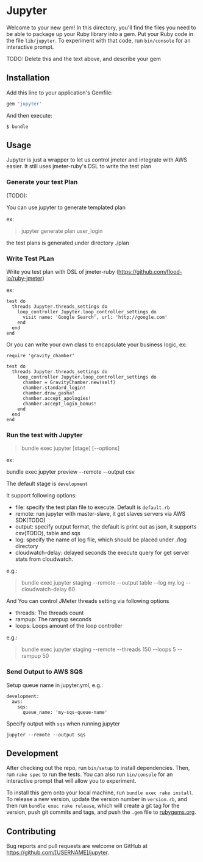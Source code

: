 # Jupyter

Welcome to your new gem! In this directory, you'll find the files you need to be able to package up your Ruby library into a gem. Put your Ruby code in the file `lib/jupyter`. To experiment with that code, run `bin/console` for an interactive prompt.

TODO: Delete this and the text above, and describe your gem

## Installation

Add this line to your application's Gemfile:

```ruby
gem 'jupyter'
```

And then execute:

    $ bundle


## Usage

Jupyter is just a wrapper to let us control jmeter and integrate with AWS easier. It still uses jmeter-ruby's DSL to write the test plan

### Generate your test Plan

(TODO):

You can use jupyter to generate templated plan

ex:

> jupyter generate plan user_login

the test plans is generated under directory ./plan


### Write Test PLan

Write you test plan with DSL of jmeter-ruby (https://github.com/flood-io/ruby-jmeter)

ex:

```
test do
  threads Jupyter.threads_settings do
    loop_controller Jupyter.loop_controller_settings do
      visit name: 'Google Search', url: 'http://google.com'
    end
  end
end
```

Or you can write your own class to encapsulate your business logic, ex:

```
require 'gravity_chamber'

test do
  threads Jupyter.threads_settings do
    loop_controller Jupyter.loop_controller_settings do
      chamber = GravityChamber.new(self)
      chamber.standard_login!
      chamber.draw_gasha!
      chamber.accept_apologies!
      chamber.accept_login_bonus!
    end
  end
end
```

### Run the test with Jupyter

> bundle exec jupyter [stage] [--options]

ex:

bundle exec jupyter preview --remote --output csv

The default stage is `development`

It support following options:

- file: specify the test plan file to execute. Default is `default.rb`
- remote: run jupyter with master-slave, it get slaves servers via AWS SDK(TODO)
- output: specify output format, the default is print out as json, it supports csv(TODO), table and sqs
- log: specify the name of log file, which should be placed under ./log directory
- cloudwatch-delay: delayed seconds the execute query for get server stats from cloudwatch.

e.g.:

> bundle exec jupyter staging --remote --output table --log my.log --cloudwatch-delay 60

And You can control JMeter threads setting via following options

- threads: The threads count
- rampup: The rampup seconds
- loops: Loops amount of the loop controller


e.g.:

> bundle exec jupyter staging --remote --threads 150 --loops 5 --rampup 50


### Send Output to AWS SQS

Setup queue name in jupyter.yml, e.g.:

```
development:
  aws:
    sqs:
      queue_name: 'my-sqs-queue-name'
```

Specify output with `sqs` when running jupyter

```
jupyter --remote --output sqs
```


## Development

After checking out the repo, run `bin/setup` to install dependencies. Then, run `rake spec` to run the tests. You can also run `bin/console` for an interactive prompt that will allow you to experiment.

To install this gem onto your local machine, run `bundle exec rake install`. To release a new version, update the version number in `version.rb`, and then run `bundle exec rake release`, which will create a git tag for the version, push git commits and tags, and push the `.gem` file to [rubygems.org](https://rubygems.org).

## Contributing

Bug reports and pull requests are welcome on GitHub at https://github.com/[USERNAME]/jupyter.

